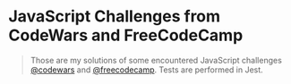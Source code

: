 # JavaScript Challenges from CodeWars and FreeCodeCamp
> Those are my solutions of some encountered JavaScript challenges [@codewars](https://www.codewars.com/) and [@freecodecamp](https://www.freecodecamp.org/).
> Tests are performed in Jest.
